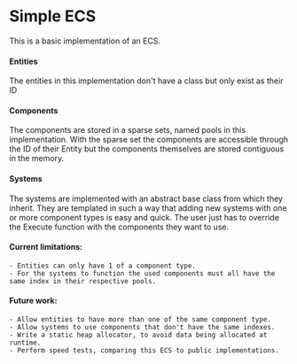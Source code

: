 # Simple ECS

This is a basic implementation of an ECS.

#### Entities
The entities in this implementation don't have a class but only exist as their ID

#### Components
The components are stored in a sparse sets, named pools in this implementation.
With the sparse set the components are accessible through the ID of their Entity but the components themselves are stored contiguous in the memory.

#### Systems
The systems are implemented with an abstract base class from which they inherit. They are templated in such a way that adding new systems with one or more component types is easy and quick. The user just has to override the Execute function with the components they want to use.

#### Current limitations:
	- Entities can only have 1 of a component type.
	- For the systems to function the used components must all have the same index in their respective pools.
	
#### Future work:
	- Allow entities to have more than one of the same component type.
	- Allow systems to use components that don't have the same indexes.
	- Write a static heap allocator, to avoid data being allocated at runtime.
	- Perform speed tests, comparing this ECS to public implementations.
